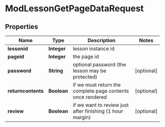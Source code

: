 

# ModLessonGetPageDataRequest


## Properties

| Name | Type | Description | Notes |
|------------ | ------------- | ------------- | -------------|
|**lessonid** | **Integer** | lesson instance id |  |
|**pageid** | **Integer** | the page id |  |
|**password** | **String** | optional password (the lesson may be protected) |  [optional] |
|**returncontents** | **Boolean** | if we must return the complete page contents once rendered |  [optional] |
|**review** | **Boolean** | if we want to review just after finishing (1 hour margin) |  [optional] |



